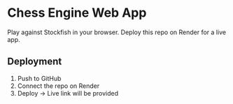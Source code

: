 # Chess Engine Web App

Play against Stockfish in your browser. Deploy this repo on Render for a live app.

## Deployment

1. Push to GitHub
2. Connect the repo on Render
3. Deploy → Live link will be provided
